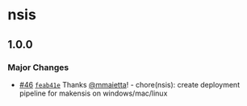 # nsis

## 1.0.0

### Major Changes

- [#46](https://github.com/mmaietta/electron-builder-binaries/pull/46) [`feab41e`](https://github.com/mmaietta/electron-builder-binaries/commit/feab41ec1a226a86afaa304a2f2c68dfd2799d35) Thanks [@mmaietta](https://github.com/mmaietta)! - chore(nsis): create deployment pipeline for makensis on windows/mac/linux

